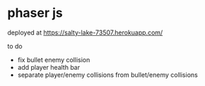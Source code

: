 # phaser js

deployed at https://salty-lake-73507.herokuapp.com/

to do
* fix bullet enemy collision
* add player health bar
* separate player/enemy collisions from bullet/enemy collisions